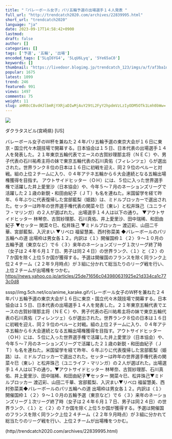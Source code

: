 ```yaml
---
title: "『バレーボール女子』パリ五輪予選の出場選手１４人発表 "
full_url: "http://trendcatch2020.com/archives/22839995.html"
short_url: "trendcatch2020"
language: "ja"
date: 2023-09-17T14:58:42+0900
lastmod: 
draft: false
author: []
categories: []
tags: ['予選', '五輪', '出場']
encoded_tags: ['5LqI6YG4', '5LqU6Lyq', '5Ye65aC0']
keywords: []
thumbnail: "https://livedoor.blogimg.jp/trendcatch_123/imgs/a/f/af3ba1df.jpg"
popular: 1675
latest: 1099
trend: 246
featured: 991
views: 1497
comments: 75
weight: 11
slug: aHR0cC8vdHJlbmRjYXRjaDIwMjAuY29tL2FyY2hpdmVzLzIyODM5OTk1Lmh0bWw=
---
```


![](https://livedoor.blogimg.jp/trendcatch_123/imgs/a/f/af3ba1df.jpg)

<div><p>ダクラタスビル(宮崎県) [US] </p> バレーボール女子のＷ杯を兼ねた２４年パリ五輪予選の東京大会が１６日に東京・国立代々木競技場で開幕する。日本協会は１５日、日本代表の出場選手１４人を発表した。２１年東京五輪代表でエースの古賀紗理那主将（ＮＥＣ）や、男子代表の石川祐希主将の妹で東京五輪代表の石川真佑（フィレンツェ）らが選出された。世界ランク８位の日本は１６日に初戦を迎え、同２９位のペルーと対戦。組の上位２チームに入り、０４年アテネ五輪から６大会連続となる五輪出場権獲得を目指す。 アウトサイドヒッター（ＯＨ）には、５位に入った世界選手権で活躍した井上愛里沙（日本協会）や、今年５～７月のネーションズリーグで活躍した２１歳の新鋭・和田由紀子（ＪＴ）も名を連ねた。米国留学を経て昨年、６年ぶりに代表復帰した宮部藍梨（姫路）は、ミドルブロッカーで選出された。セッターは昨年の世界選手権代表の関菜々巳（東レ）と松井珠己（ユニライフ・マリンガ）の２人が選ばれた。 出場選手１４人は以下の通り。 ▼アウトサイドヒッター 林琴奈、古賀紗理那、石川真佑、井上愛里沙、田中瑞稀、和田由紀子 ▼セッター 関菜々巳、松井珠己 ▼ミドルブロッカー 渡辺彩、山田二千華、宮部藍梨、入沢まい ▼リベロ 福留慧美、西村弥菜美 ◆バレーボールのパリ五輪への道 出場枠は男女各１２。内訳は〈１〉開催国枠１〈２〉９～１０月の五輪予選（東京など）で６〈３〉来年のネーションズリーグ１次リーグ終了時（女子は２４年６月１７日、男子は同２４日）の世界ランク、〈１〉と〈２〉の７か国を除く上位５か国が獲得する。予選は開催国のフランスを除く同ランク上位２４チーム（２２年９月時点）が３組に分かれて総当たりのリーグ戦を行い、上位２チームが出場権をつかむ。 <a target='_blank' href='https//news.yahoo.co.jp/articles/25de71656c043980631925e21d334ca1c773c0d8'>https//news.yahoo.co.jp/articles/25de71656c043980631925e21d334ca1c773c0d8</a> <p>sssp//img.5ch.net/ico/anime_karake.gifバレーボール女子のＷ杯を兼ねた２４年パリ五輪予選の東京大会が１６日に東京・国立代々木競技場で開幕する。日本協会は１５日、日本代表の出場選手１４人を発表した。２１年東京五輪代表でエースの古賀紗理那主将（ＮＥＣ）や、男子代表の石川祐希主将の妹で東京五輪代表の石川真佑（フィレンツェ）らが選出された。世界ランク８位の日本は１６日に初戦を迎え、同２９位のペルーと対戦。組の上位２チームに入り、０４年アテネ五輪から６大会連続となる五輪出場権獲得を目指す。アウトサイドヒッター（ＯＨ）には、５位に入った世界選手権で活躍した井上愛里沙（日本協会）や、今年５～７月のネーションズリーグで活躍した２１歳の新鋭・和田由紀子（ＪＴ）も名を連ねた。米国留学を経て昨年、６年ぶりに代表復帰した宮部藍梨（姫路）は、ミドルブロッカーで選出された。セッターは昨年の世界選手権代表の関菜々巳（東レ）と松井珠己（ユニライフ・マリンガ）の２人が選ばれた。出場選手１４人は以下の通り。▼アウトサイドヒッター 林琴奈、古賀紗理那、石川真佑、井上愛里沙、田中瑞稀、和田由紀子▼セッター 関菜々巳、松井珠己▼ミドルブロッカー 渡辺彩、山田二千華、宮部藍梨、入沢まい▼リベロ 福留慧美、西村弥菜美◆バレーボールのパリ五輪への道 出場枠は男女各１２。内訳は〈１〉開催国枠１〈２〉９～１０月の五輪予選（東京など）で６〈３〉来年のネーションズリーグ１次リーグ終了時（女子は２４年６月１７日、男子は同２４日）の世界ランク、〈１〉と〈２〉の７か国を除く上位５か国が獲得する。予選は開催国のフランスを除く同ランク上位２４チーム（２２年９月時点）が３組に分かれて総当たりのリーグ戦を行い、上位２チームが出場権をつかむ。</p></div>

(http//trendcatch2020.com/archives/22839995.html)
